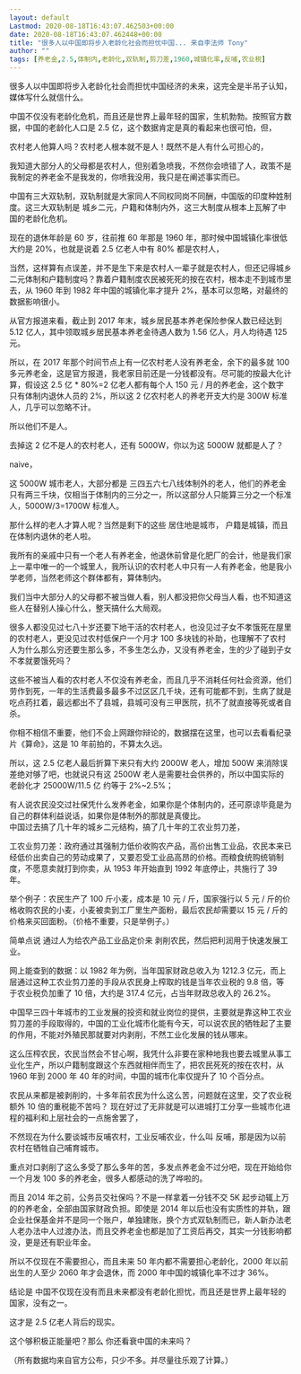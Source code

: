 ```yaml
---
layout: default
Lastmod: 2020-08-18T16:43:07.462503+00:00
date: 2020-08-18T16:43:07.462448+00:00
title: "很多人以中国即将步入老龄化社会而担忧中国... 来自李法师 Tony"
author: ""
tags: [养老金,2.5,体制内,老龄化,双轨制,剪刀差,1960,城镇化率,反哺,农业税]
---
```


很多人以中国即将步入老龄化社会而担忧中国经济的未来，这完全是半吊子认知，媒体写什么就信什么。

中国不仅没有老龄化危机，而且还是世界上最年轻的国家，生机勃勃。按照官方数据，中国的老龄化人口是 2.5 亿，这个数据肯定是真的看起来也很可怕，但，

农村老人他算人吗？农村老人根本就不是人！既然不是人有什么可担心的，

我知道大部分人的父母都是农村人，但别着急喷我，不然你会喷错了人，政策不是我制定的养老金不是我发的，你喷我没用，我只是在阐述事实而已。

中国有三大双轨制，双轨制就是大家同人不同权同岗不同酬，中国版的印度种姓制度。这三大双轨制是 城乡二元，户籍和体制内外，这三大制度从根本上瓦解了中国的老龄化危机。

现在的退休年龄是 60 岁，往前推 60 年那是 1960 年，那时候中国城镇化率很低大约是 20%，也就是说着 2.5 亿老人中有 80% 都是农村人，

当然，这样算有点误差，并不是生下来是农村人一辈子就是农村人，但还记得城乡二元体制和户籍制度吗？靠着户籍制度农民被死死的按在农村，根本走不到城市里去，从 1960 年到 1982 年中国的城镇化率才提升 2%，基本可以忽略，对最终的数据影响很小。

从官方报道来看，截止到 2017 年末，城乡居民基本养老保险参保人数已经达到 5.12 亿人，其中领取城乡居民基本养老金待遇人数为 1.56 亿人，月人均待遇 125 元。

所以，在 2017 年那个时间节点上有一亿农村老人没有养老金，余下的最多就 100 多元养老金，这是官方报道，我老家目前还是一分钱都没有。尽可能的按最大化计算，假设这 2.5 亿 \* 80%=2 亿老人都有每个人 150 元 / 月的养老金，这个数字只有体制内退休人员的 2%，所以这 2 亿农村老人的养老开支大约是 300W 标准人，几乎可以忽略不计。

所以他们不是人。

去掉这 2 亿不是人的农村老人，还有 5000W，你以为这 5000W 就都是人了？

naive，

这 5000W 城市老人，大部分都是 三四五六七八线体制外的老人，他们的养老金只有两三千块，仅相当于体制内的三分之一，所以这部分人只能算三分之一个标准人，5000W/3=1700W 标准人。

那什么样的老人才算人呢？当然是剩下的这些 居住地是城市， 户籍是城镇，而且在体制内退休的老人啦。

我所有的亲戚中只有一个老人有养老金，他退休前曾是化肥厂的会计，他是我们家上一辈中唯一的一个城里人，我所认识的农村老人中只有一人有养老金，他是我小学老师，当然老师这个群体都有，算体制内。

我们当中大部分人的父母都不被当做人看，别人都没把你父母当人看，也不知道这些人在替别人操心什么，整天搞什么大局观。

很多人都没见过七八十岁还要下地干活的农村老人，也没见过子女不孝饿死在屋里的农村老人，更没见过农村低保户一个月才 100 多块钱的补助，也理解不了农村人为什么那么穷还要生那么多，不多生怎么办，又没有养老金，生的少了碰到子女不孝就要饿死吗？

这些不被当人看的农村老人不仅没有养老金，而且几乎不消耗任何社会资源，他们劳作到死，一年的生活费最多最多不过区区几千块，还有可能都不到，生病了就是吃点药扛着，最远都出不了县城，县城可没有三甲医院，抗不了就直接等死或者自杀。

你相不相信不重要，他们不会上网跟你辩论的，数据摆在这里，也可以去看看纪录片《算命》，这是 10 年前拍的，不算太久远。

所以，这 2.5 亿老人最后折算下来只有大约 2000W 老人，增加 500W 来消除误差绝对够了吧，也就说只有这 2500W 老人是需要社会供养的，所以中国实际的老龄化才 25000W/11.5 亿 约等于 2%~2.5%；

有人说农民没交过社保凭什么发养老金，如果你是个体制内的，还可原谅毕竟是为自己的群体利益说话，如果你是体制外的那就是真傻比。  
中国过去搞了几十年的城乡二元结构，搞了几十年的工农业剪刀差，

工农业剪刀差：政府通过其强制力低价收购农产品，高价出售工业品，农民本来已经低价出卖自己的劳动成果了，又要忍受工业品高昂的价格。而粮食统购统销制度，不愿意卖就打到你卖，从 1953 年开始直到 1992 年底停止，共施行了 39 年。

举个例子：农民生产了 100 斤小麦，成本是 10 元 / 斤，国家强行以 5 元 / 斤的价格收购农民的小麦，小麦被卖到工厂里生产面粉，最后农民却需要以 15 元 / 斤的价格来买回面粉。（价格不重要，只是举例子。）

简单点说 通过人为给农产品工业品定价来 剥削农民，然后把利润用于快速发展工业。

网上能查到的数据：以 1982 年为例，当年国家财政总收入为 1212.3 亿元，而上层通过这种工农业剪刀差的手段从农民身上榨取的钱是当年农业税的 9.8 倍，等于农业税负加重了 10 倍，大约是 317.4 亿元，占当年财政总收入的 26.2%。

中国早三四十年城市的工业发展的投资和就业岗位的提供，主要就是靠这种工农业剪刀差的手段取得的，中国的工业化城市化能有今天，可以说农民的牺牲起了主要的作用，不能对外殖民那就要对内剥削，不然工业化发展的钱从哪来。

这么压榨农民，农民当然会不甘心啊，我凭什么非要在家种地我也要去城里从事工业化生产，所以户籍制度跟这个东西就相伴而生了，把农民死死的按在农村，从 1960 年到 2000 年 40 年的时间，中国的城市化率仅提升了 10 个百分点。

农民从来都是被剥削的，十多年前农民为什么这么苦，问题就在这里，交了农业税额外 10 倍的重税能不苦吗？ 现在好过了无非就是可以进城打工分享一些城市化进程的福利和上层社会的一点施舍罢了，

不然现在为什么要谈城市反哺农村，工业反哺农业，什么叫 反哺，那是因为以前农村在牺牲自己哺育城市。

重点对口剥削了这么多受了那么多年的苦，多发点养老金不过分吧，现在开始给你一个月发 100 多的养老金，很多人都感动的洗了哗啦的。

而且 2014 年之前，公务员交社保吗？不是一样拿着一分钱不交 5K 起步动辄上万的的养老金，全部由国家财政负担。即使是 2014 年以后也没有实质性的并轨，跟企业社保基金并不是同一个账户，单独建账，换个方式双轨制而已，新人新办法老人老办法中人过渡办法，而且交养老金也都是加了工资后再交，其实一分钱影响都没，更是还有职业年金。

所以不仅现在不需要担心，而且未来 50 年内都不需要担心老龄化，2000 年以前出生的人至少 2060 年才会退休，而 2000 年中国的城镇化率不过才 36%。

结论是 中国不仅现在没有而且未来都没有老龄化担忧，而且还是世界上最年轻的国家，没有之一。

这才是 2.5 亿老人背后的现实。

这个够积极正能量吧？那么 你还看衰中国的未来吗？

（所有数据均来自官方公布，只少不多。并尽量往乐观了计算。）

